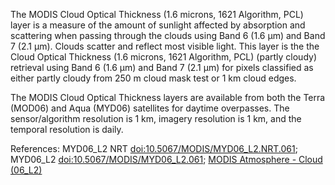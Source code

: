 The MODIS Cloud Optical Thickness (1.6 microns, 1621 Algorithm, PCL) layer is a measure of the amount of sunlight affected by absorption and scattering when passing through the clouds using Band 6 (1.6 μm) and Band 7 (2.1 μm). Clouds scatter and reflect most visible light. This layer is the the Cloud Optical Thickness (1.6 microns, 1621 Algorithm, PCL) (partly cloudy) retrieval using Band 6 (1.6 μm) and Band 7 (2.1 μm) for pixels classified as either partly cloudy from 250 m cloud mask test or 1 km cloud edges.

The MODIS Cloud Optical Thickness layers are available from both the Terra (MOD06) and Aqua (MYD06) satellites for daytime overpasses. The sensor/algorithm resolution is 1 km, imagery resolution is 1 km, and the temporal resolution is daily.

References: MYD06_L2 NRT [doi:10.5067/MODIS/MYD06_L2.NRT.061](https://doi.org/10.5067/MODIS/MYD06_L2.NRT.061); MYD06_L2 [doi:10.5067/MODIS/MYD06_L2.061](https://doi.org/10.5067/MODIS/MYD06_L2.061); [MODIS Atmosphere - Cloud (06_L2)](https://modis-atmos.gsfc.nasa.gov/products/cloud)
